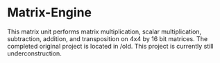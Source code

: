 # Matrix-Engine
This matrix unit performs matrix multiplication, scalar multiplication, subtraction, addition, and transposition on 4x4 by 16 bit matrices. The completed original project is located in /old. This project is currently still underconstruction.
